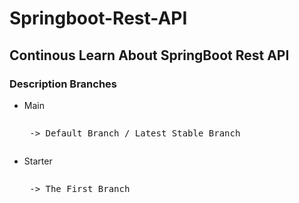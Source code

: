 # Springboot-Rest-API

## Continous Learn About SpringBoot Rest API

### Description Branches
- Main <pre><pre> -> Default Branch / Latest Stable Branch
- Starter <pre><pre> -> The First Branch
